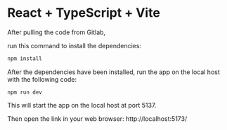 # React + TypeScript + Vite

After pulling the code from Gitlab,

run this command to install the dependencies:

```js
npm install
```

After the dependencies have been installed, run the app on the local host with the following code:

```
npm run dev
```

This will start the app on the local host at port 5137.

Then open the link in your web browser:  http://localhost:5173/